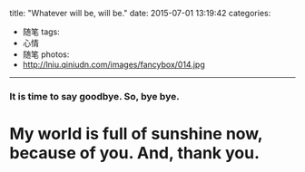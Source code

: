 title: "Whatever will be, will be."
date: 2015-07-01 13:19:42
categories: 
- 随笔
tags:
- 心情
- 随笔
photos:
- http://lniu.qiniudn.com/images/fancybox/014.jpg
---

### It is time to say goodbye. So, bye bye.

# My world is full of sunshine now, because of you. And, thank you.
